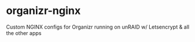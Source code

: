 # organizr-nginx
Custom NGINX configs for Organizr running on unRAID w/ Letsencrypt &amp; all the other apps
